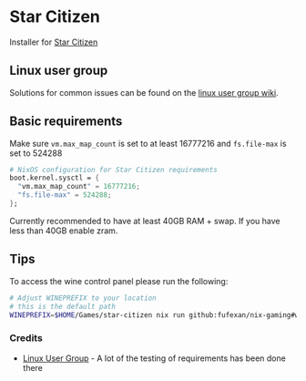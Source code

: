 # Star Citizen

Installer for [Star Citizen](https://robertsspaceindustries.com/)

## Linux user group

Solutions for common issues can be found on the [linux user group wiki](https://starcitizen-lug.github.io).

## Basic requirements

Make sure `vm.max_map_count` is set to at least 16777216 and `fs.file-max` is set to 524288

```nix
# NixOS configuration for Star Citizen requirements
boot.kernel.sysctl = {
  "vm.max_map_count" = 16777216;
  "fs.file-max" = 524288;
};
```

Currently recommended to have at least 40GB RAM + swap. If you have less than 40GB enable zram.

## Tips

To access the wine control panel please run the following:

```bash
# Adjust WINEPREFIX to your location
# this is the default path
WINEPREFIX=$HOME/Games/star-citizen nix run github:fufexan/nix-gaming#wine-ge -- control
```

### Credits

* [Linux User Group](https://starcitizen-lug.github.io) - A lot of the testing of requirements has been done there
